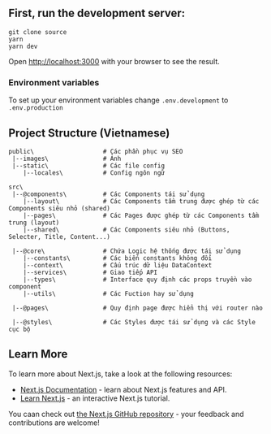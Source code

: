 ## First, run the development server:

```
git clone source
yarn
yarn dev
```

Open [http://localhost:3000](http://localhost:3000) with your browser to see the result.


### Environment variables 
To set up your environment variables change `.env.development` to `.env.production`

## Project Structure (Vietnamese)

```
public\                   # Các phần phục vụ SEO
 |--images\               # Ảnh
 |--static\               # Các file config
    |--locales\           # Config ngôn ngữ
    
src\
 |--@components\          # Các Components tái sử dụng
    |--layout\            # Các Components tầm trung được ghép từ các Components siêu nhỏ (shared)
    |--pages\             # Các Pages được ghép từ các Components tầm trung (layout)
    |--shared\            # Các Components siêu nhỏ (Buttons, Selecter, Title, Content...)

 |--@core\                # Chứa Logic hệ thống được tái sử dụng
    |--constants\         # Các biến constants không đổi
    |--context\           # Cấu trúc dữ liệu DataContext
    |--services\          # Giao tiếp API
    |--types\             # Interface quy định các props truyền vào component
    |--utils\             # Các Fuction hay sử dụng

 |--@pages\               # Quy định page được hiển thị với router nào

 |--@styles\              # Các Styles được tái sử dụng và các Style cục bộ
```

## Learn More

To learn more about Next.js, take a look at the following resources:

- [Next.js Documentation](https://nextjs.org/docs) - learn about Next.js features and API.
- [Learn Next.js](https://nextjs.org/learn) - an interactive Next.js tutorial.

You caan check out [the Next.js GitHub repository](https://github.com/vercel/next.js/) - your feedback and contributions are welcome!
